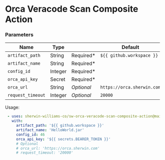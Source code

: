 # Orca Veracode Scan Composite Action  

### Parameters
Name | Type |   | Default | Note |
|--- | ---- |---| ------- | ---- |
`artifact_path` | String | Required* | `${{ github.workspace }}`
`artifact_name` | String | Required* | 
`config_id` | Integer | Required* | 
`orca_api_key` | Secret | Required* | 
`orca_url` | String | *Optional* | `https://orca.sherwin.com` | 
`request_timeout` | Integer | *Optional* | `20000` | 

Usage:

```yaml
 - uses: sherwin-williams-co/sw-orca-veracode-scan-composite-action@main
   with:
     artifact_path: '${{ github.workspace }}'
     artifact_name: 'HelloWorld.jar'
     config_id: 46
     orca_api_key: '${{ secrets.BEARER_TOKEN }}'
     # Optional
     # orca_url: 'https://orca.sherwin.com'
     # request_timeout: '20000'
     
```
